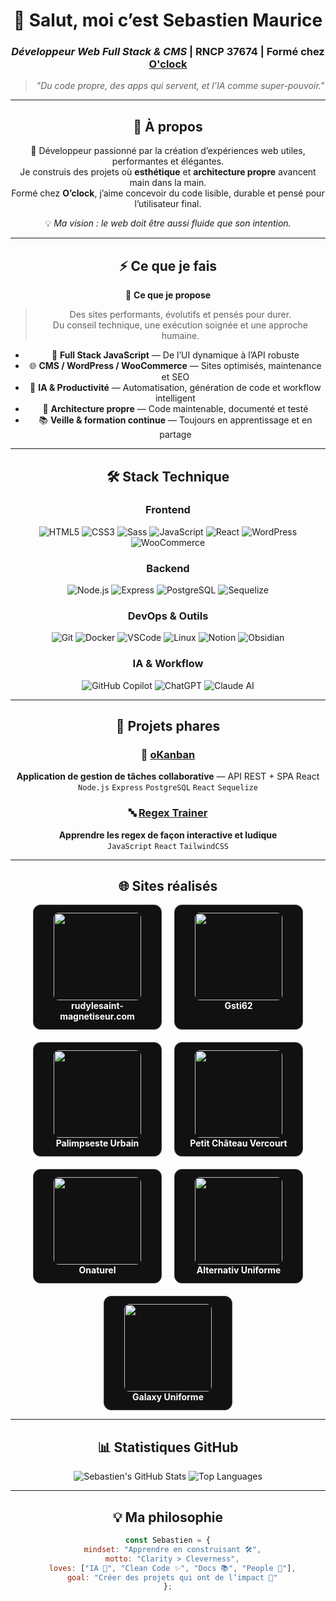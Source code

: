 <!-- 💻 Profil GitHub Pro - Sebastien Maurice -->
<div align="center">

# 👋 Salut, moi c’est **Sebastien Maurice**
### *Développeur Web Full Stack & CMS* | RNCP 37674 | Formé chez [O'clock](https://oclock.io)

> *"Du code propre, des apps qui servent, et l’IA comme super-pouvoir."*

---

## 💫 À propos

👋 Développeur passionné par la création d’expériences web utiles, performantes et élégantes.  
Je construis des projets où **esthétique** et **architecture propre** avancent main dans la main.  
Formé chez **O’clock**, j’aime concevoir du code lisible, durable et pensé pour l’utilisateur final.

💡 *Ma vision : le web doit être aussi fluide que son intention.*

---

## ⚡ Ce que je fais

💼 **Ce que je propose**
> Des sites performants, évolutifs et pensés pour durer.  
> Du conseil technique, une exécution soignée et une approche humaine.

- 🎯 **Full Stack JavaScript** — De l’UI dynamique à l’API robuste  
- 🌐 **CMS / WordPress / WooCommerce** — Sites optimisés, maintenance et SEO  
- 🤖 **IA & Productivité** — Automatisation, génération de code et workflow intelligent  
- 🧩 **Architecture propre** — Code maintenable, documenté et testé  
- 📚 **Veille & formation continue** — Toujours en apprentissage et en partage

---

## 🛠️ Stack Technique

### Frontend  
![HTML5](https://img.shields.io/badge/-HTML5-E34F26?logo=html5&logoColor=white)
![CSS3](https://img.shields.io/badge/-CSS3-1572B6?logo=css3&logoColor=white)
![Sass](https://img.shields.io/badge/-Sass-CC6699?logo=sass&logoColor=white)
![JavaScript](https://img.shields.io/badge/-JavaScript-F7DF1E?logo=javascript&logoColor=black)
![React](https://img.shields.io/badge/-React-61DAFB?logo=react&logoColor=black)
![WordPress](https://img.shields.io/badge/-WordPress-21759B?logo=wordpress&logoColor=white)
![WooCommerce](https://img.shields.io/badge/-WooCommerce-96588A?logo=woocommerce&logoColor=white)

### Backend  
![Node.js](https://img.shields.io/badge/-Node.js-339933?logo=node.js&logoColor=white)
![Express](https://img.shields.io/badge/-Express-000000?logo=express&logoColor=white)
![PostgreSQL](https://img.shields.io/badge/-PostgreSQL-4169E1?logo=postgresql&logoColor=white)
![Sequelize](https://img.shields.io/badge/-Sequelize-52B0E7?logo=sequelize&logoColor=white)

### DevOps & Outils  
![Git](https://img.shields.io/badge/-Git-F05032?logo=git&logoColor=white)
![Docker](https://img.shields.io/badge/-Docker-2496ED?logo=docker&logoColor=white)
![VSCode](https://img.shields.io/badge/-VSCode-007ACC?logo=visualstudiocode&logoColor=white)
![Linux](https://img.shields.io/badge/-Linux-FCC624?logo=linux&logoColor=black)
![Notion](https://img.shields.io/badge/-Notion-000000?logo=notion&logoColor=white)
![Obsidian](https://img.shields.io/badge/-Obsidian-483699?logo=obsidian&logoColor=white)

### IA & Workflow  
![GitHub Copilot](https://img.shields.io/badge/-GitHub%20Copilot-000000?logo=githubcopilot&logoColor=white)
![ChatGPT](https://img.shields.io/badge/-ChatGPT-74aa9c?logo=openai&logoColor=white)
![Claude AI](https://img.shields.io/badge/-Claude%20AI-ff6f61?logo=anthropic&logoColor=white)

---

## 🚀 Projets phares

### 🎯 [oKanban](https://github.com/sebastienmaurice/okanban)
**Application de gestion de tâches collaborative** — API REST + SPA React  
`Node.js` `Express` `PostgreSQL` `React` `Sequelize`

### 🔤 [Regex Trainer](https://github.com/sebastienmaurice/regex-trainer)
**Apprendre les regex de façon interactive et ludique**  
`JavaScript` `React` `TailwindCSS`

---

## 🌐 Sites réalisés

<div align="center" style="display:flex; flex-wrap:wrap; justify-content:center; gap:20px;">

  <!-- Card 1 -->
  <div style="border:1px solid #444; border-radius:12px; padding:12px; width:180px; text-align:center; background:#111;">
    <a href="https://rudylesaint-magnetiseur.com" style="text-decoration:none; color:#fff;">
      <img src="./assets/rudylesaint.png" width="140px" style="border-radius:8px;"/><br>
      <b>rudylesaint-magnetiseur.com</b>
    </a>
  </div>

  <!-- Card 2 -->
  <div style="border:1px solid #444; border-radius:12px; padding:12px; width:180px; text-align:center; background:#111;">
    <a href="https://gsti62.com/" style="text-decoration:none; color:#fff;">
      <img src="./assets/gsti62.png" width="140px" style="border-radius:8px;"/><br>
      <b>Gsti62</b>
    </a>
  </div>

  <!-- Card 3 -->
  <div style="border:1px solid #444; border-radius:12px; padding:12px; width:180px; text-align:center; background:#111;">
    <a href="https://www.palimpseste-urbain.com/" style="text-decoration:none; color:#fff;">
      <img src="./assets/palimpseste.png" width="140px" style="border-radius:8px;"/><br>
      <b>Palimpseste Urbain</b>
    </a>
  </div>

  <!-- Card 4 -->
  <div style="border:1px solid #444; border-radius:12px; padding:12px; width:180px; text-align:center; background:#111;">
    <a href="https://www.petitchateauvercourt.com/" style="text-decoration:none; color:#fff;">
      <img src="./assets/petitchateau.png" width="140px" style="border-radius:8px;"/><br>
      <b>Petit Château Vercourt</b>
    </a>
  </div>

  <!-- Card 5 -->
  <div style="border:1px solid #444; border-radius:12px; padding:12px; width:180px; text-align:center; background:#111;">
    <a href="https://onaturel.eu/" style="text-decoration:none; color:#fff;">
      <img src="./assets/onaturel.png" width="140px" style="border-radius:8px;"/><br>
      <b>Onaturel</b>
    </a>
  </div>

  <!-- Card 6 -->
  <div style="border:1px solid #444; border-radius:12px; padding:12px; width:180px; text-align:center; background:#111;">
    <a href="https://alternativ-uniforme.fr/" style="text-decoration:none; color:#fff;">
      <img src="./assets/alternativ.png" width="140px" style="border-radius:8px;"/><br>
      <b>Alternativ Uniforme</b>
    </a>
  </div>

  <!-- Card 7 -->
  <div style="border:1px solid #444; border-radius:12px; padding:12px; width:180px; text-align:center; background:#111;">
    <a href="https://www.galaxy-uniforme.com/" style="text-decoration:none; color:#fff;">
      <img src="./assets/galaxy.png" width="140px" style="border-radius:8px;"/><br>
      <b>Galaxy Uniforme</b>
    </a>
  </div>

</div>

---

## 📊 Statistiques GitHub

![Sebastien's GitHub Stats](https://github-readme-stats.vercel.app/api?username=sebastienmaurice&show_icons=true&theme=tokyonight&hide_border=true)
![Top Languages](https://github-readme-stats.vercel.app/api/top-langs/?username=sebastienmaurice&layout=compact&theme=tokyonight&hide_border=true)

---

<div align="center">

## 💡 Ma philosophie

```js
const Sebastien = {
  mindset: "Apprendre en construisant 🛠️",
  motto: "Clarity > Cleverness",
  loves: ["IA 🤖", "Clean Code ✨", "Docs 📚", "People 🤝"],
  goal: "Créer des projets qui ont de l’impact 🚀"
};
